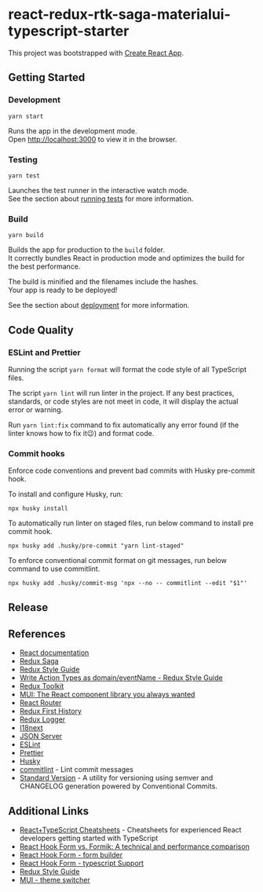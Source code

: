 # react-redux-rtk-saga-materialui-typescript-starter

This project was bootstrapped with [Create React App](https://github.com/facebook/create-react-app).

## Getting Started

### Development

```shell
yarn start
```

Runs the app in the development mode.\
Open [http://localhost:3000](http://localhost:3000) to view it in the browser.

### Testing

```shell
yarn test
```

Launches the test runner in the interactive watch mode.\
See the section about [running tests](https://facebook.github.io/create-react-app/docs/running-tests) for more information.

### Build 

```shell
yarn build
```
Builds the app for production to the `build` folder.\
It correctly bundles React in production mode and optimizes the build for the best performance.

The build is minified and the filenames include the hashes.\
Your app is ready to be deployed!

See the section about [deployment](https://facebook.github.io/create-react-app/docs/deployment) for more information.


## Code Quality

### ESLint and Prettier

Running the script `yarn format` will format the code style of all TypeScript files.

The script `yarn lint` will run linter in the project. 
If any best practices, standards, or code styles are not meet in code, it will display the actual error or warning.

Run `yarn lint:fix` command to fix automatically any error found (if the linter knows how to fix it😉) and format code. 

### Commit hooks

Enforce code conventions and prevent bad commits with Husky pre-commit hook.

To install and configure Husky, run: 
```shell
npx husky install
```

To automatically run linter on staged files, run below command to install pre commit hook. 
    
```shell
npx husky add .husky/pre-commit "yarn lint-staged"
```

To enforce conventional commit format on git messages, run below command to use commitlint. 
```shell
npx husky add .husky/commit-msg 'npx --no -- commitlint --edit "$1"'
```


## Release

[//]: # (TODO:  add readme for release via Standard Version)


## References

* [React documentation](https://reactjs.org/)
* [Redux Saga](https://redux-saga.js.org/)
* [Redux Style Guide](https://redux.js.org/style-guide/style-guide)
* [Write Action Types as domain/eventName - Redux Style Guide](https://redux.js.org/style-guide/style-guide#write-action-types-as-domaineventname)
* [Redux Toolkit](https://redux-toolkit.js.org/introduction/getting-started)
* [MUI: The React component library you always wanted](https://mui.com/)
* [React Router](https://reactrouter.com/)
* [Redux First History](https://github.com/salvoravida/redux-first-history)
* [Redux Logger](https://github.com/LogRocket/redux-logger)
* [I18next](https://react.i18next.com/)
* [JSON Server](https://github.com/typicode/json-server)
* [ESLint](https://eslint.org/)
* [Prettier](https://prettier.io/)
* [Husky](https://typicode.github.io/husky/#/)
* [commitlint](https://commitlint.js.org/#/) - Lint commit messages
* [Standard Version](https://github.com/conventional-changelog/standard-version) - A utility for versioning using semver and CHANGELOG generation powered by Conventional Commits.

## Additional Links

* [React+TypeScript Cheatsheets](https://github.com/typescript-cheatsheets/react) - Cheatsheets for experienced React developers getting started with TypeScript
* [React Hook Form vs. Formik: A technical and performance comparison](https://blog.logrocket.com/react-hook-form-vs-formik-comparison/)
* [React Hook Form - form builder](https://react-hook-form.com/form-builder)
* [React Hook Form - typescript Support](https://react-hook-form.com/ts)
* [Redux Style Guide](https://redux.js.org/style-guide/style-guide#write-action-types-as-domaineventname)
* [MUI - theme switcher](https://mui.com/customization/dark-mode/)